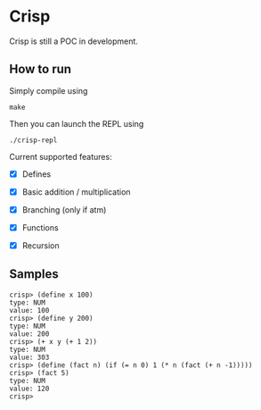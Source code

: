 # Crisp

Crisp is still a POC in development.

## How to run

Simply compile using

    make

Then you can launch the REPL using

    ./crisp-repl


Current supported features:

- [x] Defines
- [x] Basic addition / multiplication
- [x] Branching (only if atm)
- [x] Functions
- [x] Recursion


## Samples

```sc
crisp> (define x 100)
type: NUM
value: 100
crisp> (define y 200)
type: NUM
value: 200
crisp> (+ x y (+ 1 2))
type: NUM
value: 303
crisp> (define (fact n) (if (= n 0) 1 (* n (fact (+ n -1)))))
crisp> (fact 5)
type: NUM
value: 120
crisp>
```
